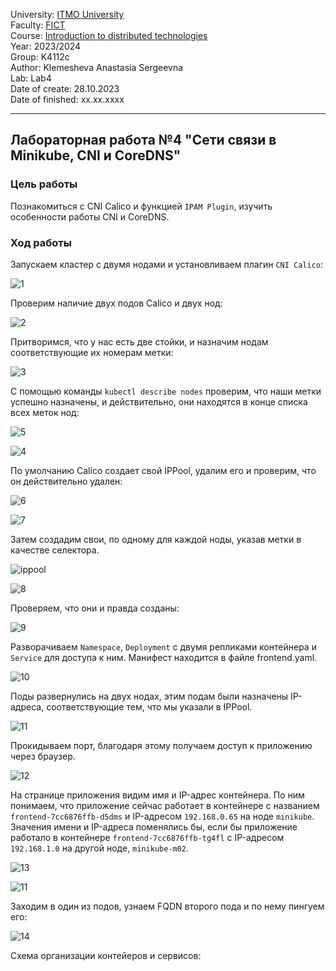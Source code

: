 University: [ITMO University](https://itmo.ru/ru/)  
Faculty: [FICT](https://fict.itmo.ru)  
Course: [Introduction to distributed technologies](https://github.com/itmo-ict-faculty/introduction-to-distributed-technologies)  
Year: 2023/2024  
Group: K4112c  
Author: Klemesheva Anastasia Sergeevna  
Lab: Lab4  
Date of create: 28.10.2023  
Date of finished: xx.xx.xxxx

---

## Лабораторная работа №4 "Сети связи в Minikube, CNI и CoreDNS"
### Цель работы

Познакомиться с CNI Calico и функцией `IPAM Plugin`, изучить особенности работы CNI и CoreDNS.

### Ход работы

Запускаем кластер с двумя нодами и установливаем плагин `CNI Calico`:

![1](https://github.com/primellin/2023_2024-introduction_to_distributed_technologies-K4112c-klemesheva_a_s/assets/88944945/0f2138bf-3e9f-4875-9b7a-2cba4a8600fb)

Проверим наличие двух подов Calico и двух нод:

![2](https://github.com/primellin/2023_2024-introduction_to_distributed_technologies-K4112c-klemesheva_a_s/assets/88944945/701fa13f-4117-40d5-97ba-5634d1375bf9)

Притворимся, что у нас есть две стойки, и назначим нодам соответствующие их номерам метки:

![3](https://github.com/primellin/2023_2024-introduction_to_distributed_technologies-K4112c-klemesheva_a_s/assets/88944945/55b37e2b-6b56-4b39-a284-9b0c5dcf0d87)

С помощью команды `kubectl describe nodes` проверим, что наши метки успешно назначены, и действительно, они находятся в конце списка всех меток нод:

![5](https://github.com/primellin/2023_2024-introduction_to_distributed_technologies-K4112c-klemesheva_a_s/assets/88944945/e538d577-c29a-4119-a603-e772b224b069)

![4](https://github.com/primellin/2023_2024-introduction_to_distributed_technologies-K4112c-klemesheva_a_s/assets/88944945/7511bdb8-bc5d-4304-8a62-721b03c475b4)

По умолчанию Calico создает свой IPPool, удалим его и проверим, что он действительно удален:

![6](https://github.com/primellin/2023_2024-introduction_to_distributed_technologies-K4112c-klemesheva_a_s/assets/88944945/8eb4375d-d02a-4283-86ea-7378d85990b1)

![7](https://github.com/primellin/2023_2024-introduction_to_distributed_technologies-K4112c-klemesheva_a_s/assets/88944945/81d451d4-b169-4ac2-ae91-ecfdbf465366)

Затем создадим свои, по одному для каждой ноды, указав метки в качестве селектора.

![ippool](https://github.com/primellin/2023_2024-introduction_to_distributed_technologies-K4112c-klemesheva_a_s/assets/88944945/4a7b18d3-0f80-4763-8c59-25f0e69ee898)

![8](https://github.com/primellin/2023_2024-introduction_to_distributed_technologies-K4112c-klemesheva_a_s/assets/88944945/c2d289fb-59e6-4682-aa97-53bc8187e316)

Проверяем, что они и правда созданы:

![9](https://github.com/primellin/2023_2024-introduction_to_distributed_technologies-K4112c-klemesheva_a_s/assets/88944945/11ad409e-d4a1-404b-af0a-78ab2b2a2430)

Разворачиваем `Namespace`, `Deployment` с двумя репликами контейнера и `Service` для доступа к ним. Манифест находится в файле frontend.yaml.

![10](https://github.com/primellin/2023_2024-introduction_to_distributed_technologies-K4112c-klemesheva_a_s/assets/88944945/cb436b14-55ac-4c59-a953-58f3908453ee)

Поды развернулись на двух нодах, этим подам были назначены IP-адреса, соответствующие тем, что мы указали в IPPool.

![11](https://github.com/primellin/2023_2024-introduction_to_distributed_technologies-K4112c-klemesheva_a_s/assets/88944945/3c268c8d-3066-4cc5-9fda-a743017924d5)

Прокидываем порт, благодаря этому получаем доступ к приложению через браузер.

![12](https://github.com/primellin/2023_2024-introduction_to_distributed_technologies-K4112c-klemesheva_a_s/assets/88944945/3288f88c-d9a0-4fa5-8aa2-17ac8cc26545)

На странице приложения видим имя и IP-адрес контейнера. По ним понимаем, что приложение сейчас работает в контейнере с названием `frontend-7cc6876ffb-d5dms` и IP-адресом `192.168.0.65` на ноде `minikube`. Значения имени и IP-адреса поменялись бы, если бы приложение работало в контейнере `frontend-7cc6876ffb-tg4fl` с IP-адресом `192.168.1.0` на другой ноде, `minikube-m02`.

![13](https://github.com/primellin/2023_2024-introduction_to_distributed_technologies-K4112c-klemesheva_a_s/assets/88944945/b92c0fbf-e46c-46f9-94fc-8ee09338b696)

![11](https://github.com/primellin/2023_2024-introduction_to_distributed_technologies-K4112c-klemesheva_a_s/assets/88944945/c4c73c1d-6ae7-4574-8fa0-778076ef7ab2)

Заходим в один из подов, узнаем FQDN второго пода и по нему пингуем его:

![14](https://github.com/primellin/2023_2024-introduction_to_distributed_technologies-K4112c-klemesheva_a_s/assets/88944945/e04ac73f-99c6-459a-9c08-158659bb5495)

Схема организации контейеров и сервисов:

